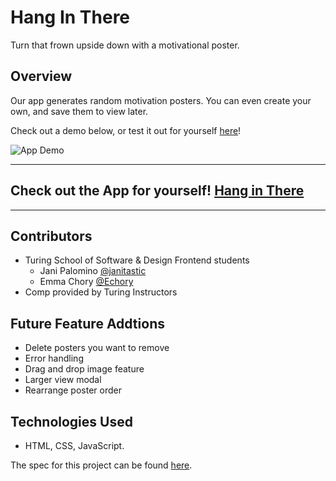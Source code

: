 # Hang In There

Turn that frown upside down with a motivational poster.

## Overview

Our app generates random motivation posters. You can even create your own, and save them to view later.

Check out a demo below, or test it out for yourself [here](https://janitastic.github.io/hang-in-there/)!

![App Demo]()

---

## Check out the App for yourself! [Hang in There](https://janitastic.github.io/hang-in-there/)

---

## Contributors
- Turing School of Software & Design Frontend students
  - Jani Palomino [@janitastic](https://github.com/janitastic)
  - Emma Chory [@Echory](https://github.com/echory)
- Comp provided by Turing Instructors

## Future Feature Addtions

- Delete posters you want to remove
- Error handling
- Drag and drop image feature
- Larger view modal
- Rearrange poster order
  
## Technologies Used

- HTML, CSS, JavaScript.

The spec for this project can be found [here](https://frontend.turing.edu/projects/module-1/hang-in-there.html). 
